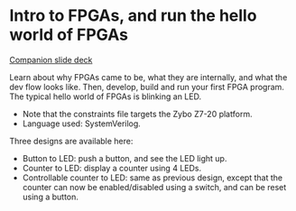 # Intro to FPGAs, and run the hello world of FPGAs

[Companion slide deck](https://docs.google.com/presentation/d/1lM-U3ZMaYtRzeUI60obD4WXKAqraGWCCLOH11imBH4k/edit?usp=sharing)

Learn about why FPGAs came to be, what they are internally, and what the dev flow looks like.
Then, develop, build and run your first FPGA program. The typical hello world of FPGAs is blinking an LED.

- Note that the constraints file targets the Zybo Z7-20 platform.
- Language used: SystemVerilog.

Three designs are available here:
- Button to LED: push a button, and see the LED light up.
- Counter to LED: display a counter using 4 LEDs.
- Controllable counter to LED: same as previous design, except that the counter can now be enabled/disabled using a switch, and can be reset using a button.